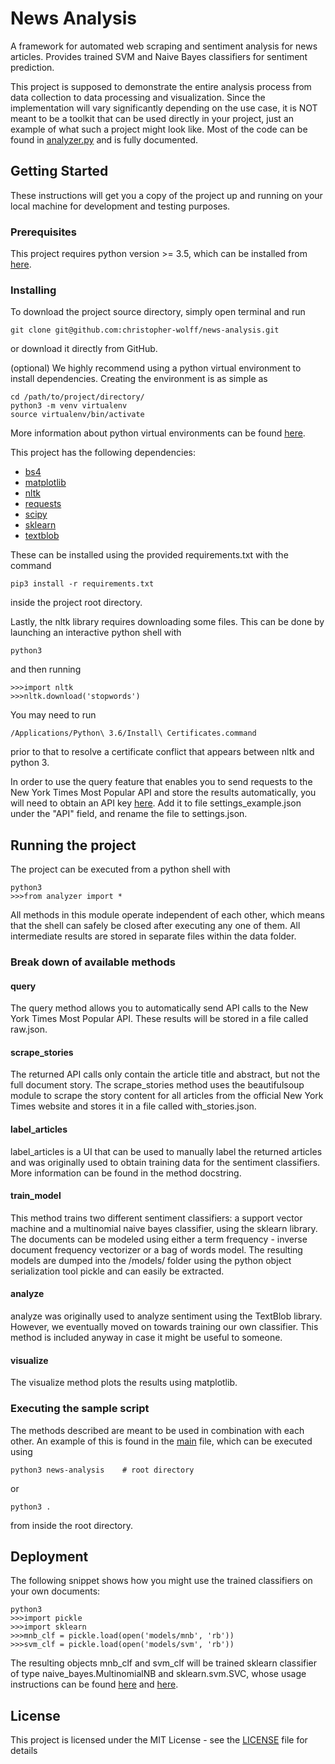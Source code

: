 # News Analysis

A framework for automated web scraping and sentiment analysis for news articles. Provides trained SVM and Naive Bayes classifiers for sentiment prediction.

This project is supposed to demonstrate the entire analysis process from data collection to data processing and visualization. Since the implementation will vary significantly depending on the use case, it is NOT meant to be a toolkit that can be used directly in your project, just an example of what such a project might look like. Most of the code can be found in [analyzer.py](analyzer.py) and is fully documented.

## Getting Started

These instructions will get you a copy of the project up and running on your local machine for development and testing purposes.

### Prerequisites

This project requires python version >= 3.5, which can be installed from [here](https://www.python.org/downloads/).

### Installing

To download the project source directory, simply open terminal and run
```
git clone git@github.com:christopher-wolff/news-analysis.git
```
or download it directly from GitHub.

(optional) We highly recommend using a python virtual environment to install dependencies. Creating the environment is as simple as
```
cd /path/to/project/directory/
python3 -m venv virtualenv
source virtualenv/bin/activate
```
More information about python virtual environments can be found [here](https://virtualenv.pypa.io/en/stable/userguide/).

This project has the following dependencies:
* [bs4](https://www.crummy.com/software/BeautifulSoup/)
* [matplotlib](https://matplotlib.org/)
* [nltk](http://www.nltk.org/)
* [requests](http://docs.python-requests.org/en/master/)
* [scipy](https://www.scipy.org/)
* [sklearn](http://scikit-learn.org/)
* [textblob](https://pypi.python.org/pypi/textblob)

These can be installed using the provided requirements.txt with the command
```
pip3 install -r requirements.txt
```
inside the project root directory.

Lastly, the nltk library requires downloading some files. This can be done by launching an interactive python shell with
```
python3
```
and then running
```
>>>import nltk
>>>nltk.download('stopwords')
```
You may need to run
```
/Applications/Python\ 3.6/Install\ Certificates.command
```
prior to that to resolve a certificate conflict that appears between nltk and python 3.

In order to use the query feature that enables you to send requests to the New York Times Most Popular API and store the results automatically, you will need to obtain an API key [here](https://developer.nytimes.com/signup). Add it to file settings_example.json under the "API" field, and rename the file to settings.json.

## Running the project

The project can be executed from a python shell with
```
python3
>>>from analyzer import *
```

All methods in this module operate independent of each other, which means that the shell can safely be closed after executing any one of them. All intermediate results are stored in separate files within the data folder.

### Break down of available methods
#### query
The query method allows you to automatically send API calls to the New York Times Most Popular API. These results will be stored in a file called raw.json.

#### scrape_stories
The returned API calls only contain the article title and abstract, but not the full document story. The scrape_stories method uses the beautifulsoup module to scrape the story content for all articles from the official New York Times website and stores it in a file called with_stories.json.

#### label_articles
label_articles is a UI that can be used to manually label the returned articles and was originally used to obtain training data for the sentiment classifiers. More information can be found in the method docstring.

#### train_model
This method trains two different sentiment classifiers: a support vector machine and a multinomial naive bayes classifier, using the sklearn library. The documents can be modeled using either a term frequency - inverse document frequency vectorizer or a bag of words model. The resulting models are dumped into the /models/ folder using the python object serialization tool pickle and can easily be extracted.

#### analyze
analyze was originally used to analyze sentiment using the TextBlob library. However, we eventually moved on towards training our own classifier. This method is included anyway in case it might be useful to someone.

#### visualize
The visualize method plots the results using matplotlib.

### Executing the sample script
The methods described are meant to be used in combination with each other. An example of this is found in the [main](__main__.py) file, which can be executed using
```
python3 news-analysis    # root directory
```
or
```
python3 .
```
from inside the root directory.

## Deployment

The following snippet shows how you might use the trained classifiers on your own documents:
```
python3
>>>import pickle
>>>import sklearn
>>>mnb_clf = pickle.load(open('models/mnb', 'rb'))
>>>svm_clf = pickle.load(open('models/svm', 'rb'))
```
The resulting objects mnb_clf and svm_clf will be trained sklearn classifier of type naive_bayes.MultinomialNB and sklearn.svm.SVC, whose usage instructions can be found [here](http://scikit-learn.org/stable/modules/generated/sklearn.svm.SVC.html) and [here](http://scikit-learn.org/stable/modules/generated/sklearn.naive_bayes.MultinomialNB.html).

## License

This project is licensed under the MIT License - see the [LICENSE](LICENSE) file for details
